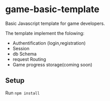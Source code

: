 # game-basic-template
Basic Javascript template for game developers.

The template implement the folowing:

 * Authentification (login,registration)
 * Session
 * db Schema
 * request Routing
 * Game progress storage(coming soon)
 
## Setup

Run ```npm install```

